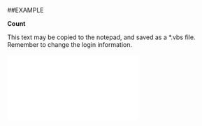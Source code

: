 

##EXAMPLE

**Count**

This text may be copied to the notepad, and saved as a *.vbs file. Remember to change the login information.

![](../../Examples/vbs/SOStatusMonitorValues.Count.vbs.txt)





